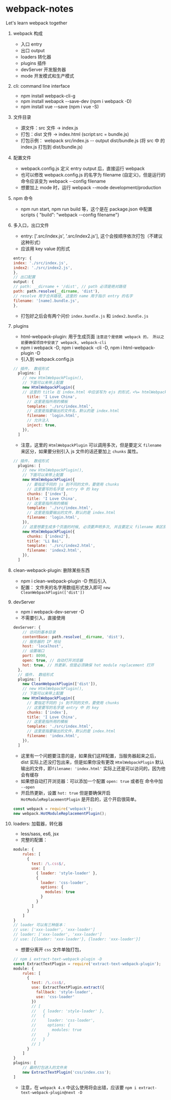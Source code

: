 # webpack-notes
Let's learn webpack together

1. webpack 构成
    * 入口 entry
    * 出口 output
    * loaders 转化器
    * plugins 插件
    * devServer 开发服务器
    * mode 开发模式和生产模式

2. cli: command line interface
    * npm install webpack-cli-g
    * npm install webapck --save-dev (npm i webpack -D)
    * npm install vue --save (npm i vue -S)

3. 文件目录
    * 源文件：src 文件 -> index.js 
    * 打包：dist 文件 -> index.html (script:src = bundle.js)
    * 打包示例： webpack src/index.js -- output dist/bundle.js (将 src 中 的 index.js 打包到 dist/bundle.js) 

4. 配置文件
    * webpack.config.js 定义 entry output 后，直接运行 webpack
    * 也可以修改 webpack.config.js 的名字为 filename (自定义)，但是运行的命令应该变为 webpack --config filename
    * 想要加上 mode 时，运行 webpack --mode development/production

5. npm 命令
    * npm run start, npm run build 等，这个是在 package.json 中配置 scripts { "build": "webpack --config filename"}

6. 多入口，出口文件
    * entry: ['.src/index.js', '.src/index2.js'], 这个会按顺序依次打包（不建议这种形式）
    * 应该用 key value 的形式
    ```js
    entry: {
    index: './src/index.js',
    index2: './src/index2.js',
    },
    // 出口配置
    output: {
    // path: __dirname + '/dist', // path 必须是绝对路径
    path: path.resolve(__dirname, 'dist'),
    // resolve 用于合并路径, 这里的 name 用于指示 entry 的名字
    filename: '[name].bundle.js',
    },
    ```
    * 打包好之后会有两个问价 `index.bundle.js` 和 `index2.bundle.js`
        
7. plugins
    * html-webpack-plugin: 用于生成页面 `注意这个是依赖 webpack 的， 所以之前要确保项目中安装了 webpack, webpack-cli` 
    * npm i webpack -D, npm i webpack -cli -D,  npm i html-webpack-plugin -D
    * 引入到 webpack.config.js
    ```js
    // 插件， 数组形式
      plugins: [
        // new HtmlWebpackPlugin(),
        // 下面可以来带上配置
        new HtmlWebpackPlugin({
        // 这里的 title 在 index.html 中应该写为 ejs 的形式，<%= htmlWebpackPlugin.options.title%>
          title: 'I Love China',
          // 这里是指所用的模板
          template: './src/index.html',
          // 这里是指要输出的文件名，默认的是 index.html
          filename: 'login.html',
          // 允许注入
          inject: true, 
        }),
      ]
    ```
    * 注意，这里的 `HtmlWebpackPlugin` 可以调用多次，但是要定义 `filename` 来区分，如果要分别引入 js 文件的话还要加上 `chunks` 属性。
    ```js
    // 插件， 数组形式
      plugins: [
        // new HtmlWebpackPlugin(),
        // 下面可以来带上配置
        new HtmlWebpackPlugin({
          // 要指定不同的 js 到不同的文件，要使用 chunks
          // 这里要写的名字是 entry 中 的 key
          chunks: ['index'],
          title: 'I Love China',
          // 这里是指所用的模板
          template: './src/index.html',
          // 这里是指要输出的文件，默认的是 index.html
          filename: 'login.html',
        }),
        // 这里想要生成多个页面的时候, 必须要声明多次, 并且要定义 filename 来区别多个页面
        new HtmlWebpackPlugin({
          chunks: ['index2'],
          title: 'Li Bai',
          template: './src/index2.html',
          filename: 'index2.html',
        }),
      ]
    ```
    
8. clean-webpack-plugin: 删除某些东西
    * npm i clean-webpack-plugin -D 然后引入
    * 配置： 文件夹的名字用数组形式放入即可 `new CleanWebpackPlugin(['dist'])`
    
9. devServer
    * npm i webpack-dev-server -D
    * 不需要引入，直接使用
    ```js
    devServer: {
        // 访问的基本目录
        contentBase: path.resolve(__dirname, 'dist'),
        // 服务器的 IP 地址
        host: 'localhost',
        // 设置端口
        port: 8090,
        open: true, // 自动打开浏览器
        hot: true, // 热更新，但是必须确保 hot module replacement 打开
      },
      // 插件， 数组形式
      plugins: [
        new CleanWebpackPlugin(['dist']),
        // new HtmlWebpackPlugin(),
        // 下面可以来带上配置
        new HtmlWebpackPlugin({
          // 要指定不同的 js 到不同的文件，要使用 chunks
          // 这里要写的名字是 entry 中 的 key
          chunks: ['index'],
          title: 'I Love China',
          // 这里是指所用的模板
          template: './src/index.html',
          // 这里是指要输出的文件，默认的是 index.html
          filename: 'index.html',
        }),
      ]
    ```
    * 这里有一个问题要注意的是，如果我们这样配置，当服务器起来之后，dist 实际上还没打包出来，但是如果你没有更改 `HtmlWebpackPlugin` 默认输出的文件，即`filename: 'index.html'` 实际上还是可以访问的，因为他会有缓存
    * 如果想自动打开浏览器：可以添加一个配置 `open: true` 或者在 命令中加 `--open`
    * 开启热更新，设置 `hot: true` 但是要确保开启 `HotModuleReplacementPlugin` 是开启的，这个开启很简单。
    ```js
    const webpack = require('webpack');
    new webpack.HotModuleReplacementPlugin();
    ```
10. loaders: 加载器，转化器
    * less/sass, es6, jsx
    * 完整的配置：
    
    ```js
    module: {
        rules: [
          {
            test: /\.css$/,
            use: [
              { loader: 'style-loader' },
              {
                loader: 'css-loader',
                options: {
                  modules: true
                }
              }
            ]
          }
        ]
    }
    // loader 可以有三种版本：
    // use: ['xxx-loader', 'xxx-loader']
    // loader: ['xxx-loader', 'xxx-loader']
    // use: [{loader: 'xxx-loader'}, {loader: 'xxx-loader'}]
    ```
    * 想要分离开 `css` 文件单独打包，
    
    ```js
    // npm i extract-text-webpack-plugin -D
    const ExtractTextPlugin = require('extract-text-webpack-plugin');
    module: {
        rules: [
          {
            test: /\.css$/,
            use: ExtractTextPlugin.extract({
              fallback: 'style-loader',
              use: 'css-loader'
            })
            // [
            //   { loader: 'style-loader' },
            //   {
            //     loader: 'css-loader',
            //     options: {
            //       modules: true
            //     }
            //   }
            // ]
          }
        ]
    }
    plugins: [
        // 最终打包进入的文件夹
        new ExtractTextPlugin('css/index.css');
    ]
    ```
    * 注意，在 `webpack 4.x` 中这么使用将会出错，应该要 `npm i extract-text-webpack-plugin@next -D`
